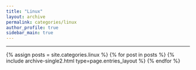 ```yaml
---
title: "Linux"
layout: archive
permalink: categories/linux
author_profile: true
sidebar_main: true
---
```


---

{% assign posts = site.categories.linux %}
{% for post in posts %} {% include archive-single2.html type=page.entries_layout %} {% endfor %}
